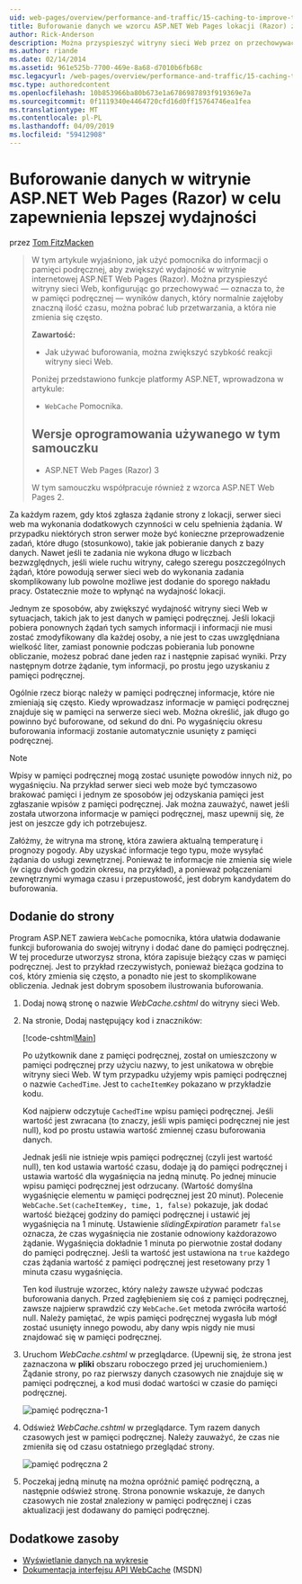 ```yaml
---
uid: web-pages/overview/performance-and-traffic/15-caching-to-improve-the-performance-of-your-website
title: Buforowanie danych we wzorcu ASP.NET Web Pages lokacji (Razor) zapewnienia lepszej wydajności | Dokumentacja firmy Microsoft
author: Rick-Anderson
description: Można przyspieszyć witryny sieci Web przez on przechowywać — czyli pamięci podręcznej — wyniki danych, który normalnie zajęłoby znaczną ilość czasu pobierania lub przetwarzać...
ms.author: riande
ms.date: 02/14/2014
ms.assetid: 961e525b-7700-469e-8a68-d7010b6fb68c
msc.legacyurl: /web-pages/overview/performance-and-traffic/15-caching-to-improve-the-performance-of-your-website
msc.type: authoredcontent
ms.openlocfilehash: 10b853966ba80b673e1a6786987893f919369e7a
ms.sourcegitcommit: 0f1119340e4464720cfd16d0ff15764746ea1fea
ms.translationtype: MT
ms.contentlocale: pl-PL
ms.lasthandoff: 04/09/2019
ms.locfileid: "59412908"
---
```

# <a name="caching-data-in-an-aspnet-web-pages-razor-site-for-better-performance"></a>Buforowanie danych w witrynie ASP.NET Web Pages (Razor) w celu zapewnienia lepszej wydajności

przez [Tom FitzMacken](https://github.com/tfitzmac)

> W tym artykule wyjaśniono, jak użyć pomocnika do informacji o pamięci podręcznej, aby zwiększyć wydajność w witrynie internetowej ASP.NET Web Pages (Razor). Można przyspieszyć witryny sieci Web, konfigurując go przechowywać &#8212; oznacza to, że w pamięci podręcznej &#8212; wyników danych, który normalnie zajęłoby znaczną ilość czasu, można pobrać lub przetwarzania, a która nie zmienia się często.
> 
> **Zawartość:** 
> 
> - Jak używać buforowania, można zwiększyć szybkość reakcji witryny sieci Web.
> 
> Poniżej przedstawiono funkcje platformy ASP.NET, wprowadzona w artykule:
> 
> - `WebCache` Pomocnika.
>   
> 
> ## <a name="software-versions-used-in-the-tutorial"></a>Wersje oprogramowania używanego w tym samouczku
> 
> 
> - ASP.NET Web Pages (Razor) 3
>   
> 
> W tym samouczku współpracuje również z wzorca ASP.NET Web Pages 2.


Za każdym razem, gdy ktoś zgłasza żądanie strony z lokacji, serwer sieci web ma wykonania dodatkowych czynności w celu spełnienia żądania. W przypadku niektórych stron serwer może być konieczne przeprowadzenie zadań, które długo (stosunkowo), takie jak pobieranie danych z bazy danych. Nawet jeśli te zadania nie wykona długo w liczbach bezwzględnych, jeśli wiele ruchu witryny, całego szeregu poszczególnych żądań, które powodują serwer sieci web do wykonania zadania skomplikowany lub powolne możliwe jest dodanie do sporego nakładu pracy. Ostatecznie może to wpłynąć na wydajność lokacji.

Jednym ze sposobów, aby zwiększyć wydajność witryny sieci Web w sytuacjach, takich jak to jest danych w pamięci podręcznej. Jeśli lokacji pobiera ponownych żądań tych samych informacji i informacji nie musi zostać zmodyfikowany dla każdej osoby, a nie jest to czas uwzględniana wielkość liter, zamiast ponownie podczas pobierania lub ponowne obliczanie, możesz pobrać dane jeden raz i następnie zapisać wyniki. Przy następnym dotrze żądanie, tym informacji, po prostu jego uzyskaniu z pamięci podręcznej.

Ogólnie rzecz biorąc należy w pamięci podręcznej informacje, które nie zmieniają się często. Kiedy wprowadzasz informacje w pamięci podręcznej znajduje się w pamięci na serwerze sieci web. Można określić, jak długo go powinno być buforowane, od sekund do dni. Po wygaśnięciu okresu buforowania informacji zostanie automatycznie usunięty z pamięci podręcznej.

> [!NOTE]
> Wpisy w pamięci podręcznej mogą zostać usunięte powodów innych niż, po wygaśnięciu. Na przykład serwer sieci web może być tymczasowo brakować pamięci i jednym ze sposobów jej odzyskania pamięci jest zgłaszanie wpisów z pamięci podręcznej. Jak można zauważyć, nawet jeśli została utworzona informacje w pamięci podręcznej, masz upewnij się, że jest on jeszcze gdy ich potrzebujesz.


Załóżmy, że witryna ma stronę, która zawiera aktualną temperaturę i prognozy pogody. Aby uzyskać informacje tego typu, może wysyłać żądania do usługi zewnętrznej. Ponieważ te informacje nie zmienia się wiele (w ciągu dwóch godzin okresu, na przykład), a ponieważ połączeniami zewnętrznymi wymaga czasu i przepustowość, jest dobrym kandydatem do buforowania.

## <a name="adding-caching-to-a-page"></a>Dodanie do strony

Program ASP.NET zawiera `WebCache` pomocnika, która ułatwia dodawanie funkcji buforowania do swojej witryny i dodać dane do pamięci podręcznej. W tej procedurze utworzysz strona, która zapisuje bieżący czas w pamięci podręcznej. Jest to przykład rzeczywistych, ponieważ bieżąca godzina to coś, który zmienia się często, a ponadto nie jest to skomplikowane obliczenia. Jednak jest dobrym sposobem ilustrowania buforowania.

1. Dodaj nową stronę o nazwie *WebCache.cshtml* do witryny sieci Web.
2. Na stronie, Dodaj następujący kod i znaczników:

    [!code-cshtml[Main](15-caching-to-improve-the-performance-of-your-website/samples/sample1.cshtml)]

    Po użytkownik dane z pamięci podręcznej, został on umieszczony w pamięci podręcznej przy użyciu nazwy, to jest unikatowa w obrębie witryny sieci Web. W tym przypadku użyjemy wpis pamięci podręcznej o nazwie `CachedTime`. Jest to `cacheItemKey` pokazano w przykładzie kodu.

    Kod najpierw odczytuje `CachedTime` wpisu pamięci podręcznej. Jeśli wartość jest zwracana (to znaczy, jeśli wpis pamięci podręcznej nie jest null), kod po prostu ustawia wartość zmiennej czasu buforowania danych.

    Jednak jeśli nie istnieje wpis pamięci podręcznej (czyli jest wartość null), ten kod ustawia wartość czasu, dodaje ją do pamięci podręcznej i ustawia wartość dla wygaśnięcia na jedną minutę. Po jednej minucie wpisu pamięci podręcznej jest odrzucany. (Wartość domyślna wygaśnięcie elementu w pamięci podręcznej jest 20 minut). Polecenie `WebCache.Set(cacheItemKey, time, 1, false)` pokazuje, jak dodać wartość bieżącej godziny do pamięci podręcznej i ustawić jej wygaśnięcia na 1 minutę. Ustawienie *slidingExpiration* parametr `false` oznacza, że czas wygaśnięcia nie zostanie odnowiony każdorazowo żądanie. Wygaśnięcia dokładnie 1 minuta po pierwotnie został dodany do pamięci podręcznej. Jeśli ta wartość jest ustawiona na `true` każdego czas żądania wartość z pamięci podręcznej jest resetowany przy 1 minuta czasu wygaśnięcia.

    Ten kod ilustruje wzorzec, który należy zawsze używać podczas buforowania danych. Przed zagłębieniem się coś z pamięci podręcznej, zawsze najpierw sprawdzić czy `WebCache.Get` metoda zwróciła wartość null. Należy pamiętać, że wpis pamięci podręcznej wygasła lub mógł zostać usunięty innego powodu, aby dany wpis nigdy nie musi znajdować się w pamięci podręcznej.
3. Uruchom *WebCache.cshtml* w przeglądarce. (Upewnij się, że strona jest zaznaczona w **pliki** obszaru roboczego przed jej uruchomieniem.) Żądanie strony, po raz pierwszy danych czasowych nie znajduje się w pamięci podręcznej, a kod musi dodać wartości w czasie do pamięci podręcznej.

    ![pamięć podręczna-1](15-caching-to-improve-the-performance-of-your-website/_static/image1.jpg)
4. Odśwież *WebCache.cshtml* w przeglądarce. Tym razem danych czasowych jest w pamięci podręcznej. Należy zauważyć, że czas nie zmieniła się od czasu ostatniego przeglądać strony.

    ![pamięć podręczna 2](15-caching-to-improve-the-performance-of-your-website/_static/image2.jpg)
5. Poczekaj jedną minutę na można opróżnić pamięć podręczną, a następnie odśwież stronę. Strona ponownie wskazuje, że danych czasowych nie został znaleziony w pamięci podręcznej i czas aktualizacji jest dodawany do pamięci podręcznej.

<a id="Additional_Resources"></a>
## <a name="additional-resources"></a>Dodatkowe zasoby


- [Wyświetlanie danych na wykresie](https://go.microsoft.com/fwlink/?LinkId=202895)
- [Dokumentacja interfejsu API WebCache](https://msdn.microsoft.com/library/system.web.helpers.webcache(v=vs.99).aspx) (MSDN)
